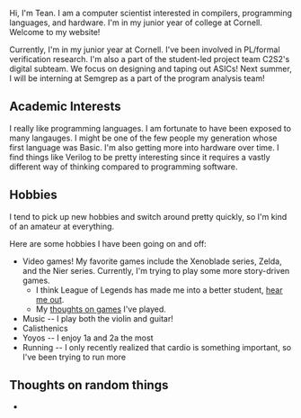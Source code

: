 Hi, I'm Tean. I am a computer scientist interested in compilers, programming languages, and hardware. I'm in my junior year of college at Cornell. Welcome to my website!

Currently, I'm in my junior year at Cornell. I've been involved in PL/formal verification research. I'm also a part of the student-led project team C2S2's digital subteam. We focus on designing and taping out ASICs! Next summer, I will be interning at Semgrep as a part of the program analysis team!

## Academic Interests
I really like programming languages. I am fortunate to have been exposed to many langauges. I might be one of the few people my generation whose first language was Basic.
I'm also getting more into hardware over time. I find things like Verilog to be pretty interesting since it requires a vastly different way of thinking compared to programming software. 


## Hobbies
I tend to pick up new hobbies and switch around pretty quickly, so I'm kind of an amateur at everything. 

Here are some hobbies I have been going on and off:
- Video games! My favorite games include the Xenoblade series, Zelda, and the Nier series. Currently, I'm trying to play some more story-driven games.
  - I think League of Legends has made me into a better student, [hear me out](garden/lol-makes-you-better-at-school).
  - My [thoughts on games](garden/my-thoughts-on-games.md) I've played.
- Music -- I play both the violin and guitar!
- Calisthenics
- Yoyos -- I enjoy 1a and 2a the most
- Running -- I only recently realized that cardio is something important, so I've been trying to run more

## Thoughts on random things
- 
